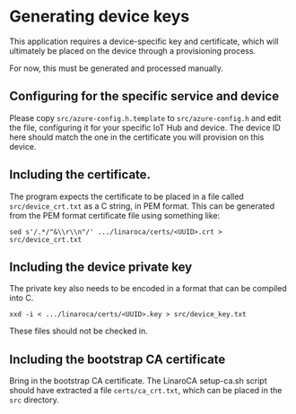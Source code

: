 # Generating device keys

This application requires a device-specific key and certificate, which
will ultimately be placed on the device through a provisioning
process.

For now, this must be generated and processed manually.

## Configuring for the specific service and device

Please copy `src/azure-config.h.template` to `src/azure-config.h` and
edit the file, configuring it for your specific IoT Hub and device.
The device ID here should match the one in the certificate you will
provision on this device.

## Including the certificate.

The program expects the certificate to be placed in a file called
`src/device_crt.txt` as a C string, in PEM format.  This can be
generated from the PEM format certificate file using something like:

```
sed s'/.*/"&\\r\\n"/' .../linaroca/certs/<UUID>.crt > src/device_crt.txt
```

## Including the device private key

The private key also needs to be encoded in a format that can be
compiled into C.

```
xxd -i < .../linaroca/certs/<UUID>.key > src/device_key.txt
```

These files should not be checked in.

## Including the bootstrap CA certificate

Bring in the bootstrap CA certificate.  The LinaroCA setup-ca.sh
script should have extracted a file `certs/ca_crt.txt`, which can be
placed in the `src` directory.
